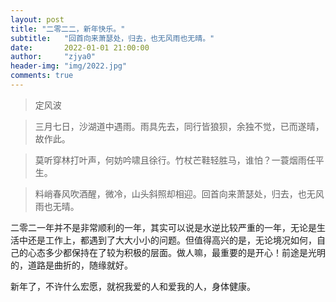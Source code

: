 ```yaml
---
layout: post
title: "二零二二，新年快乐。"
subtitle:   "回首向来萧瑟处，归去，也无风雨也无晴。"
date:       2022-01-01 21:00:00
author:     "zjya0"
header-img: "img/2022.jpg"
comments: true
---
```


> 定风波

> 三月七日，沙湖道中遇雨。雨具先去，同行皆狼狈，余独不觉，已而遂晴，故作此。

> 莫听穿林打叶声，何妨吟啸且徐行。竹杖芒鞋轻胜马，谁怕？一蓑烟雨任平生。

> 料峭春风吹酒醒，微冷，山头斜照却相迎。回首向来萧瑟处，归去，也无风雨也无晴。

二零二一年并不是非常顺利的一年，其实可以说是水逆比较严重的一年，无论是生活中还是工作上，都遇到了大大小小的问题。但值得高兴的是，无论境况如何，自己的心态多少都保持在了较为积极的层面。做人嘛，最重要的是开心！前途是光明的，道路是曲折的，随缘就好。

新年了，不许什么宏愿，就祝我爱的人和爱我的人，身体健康。

